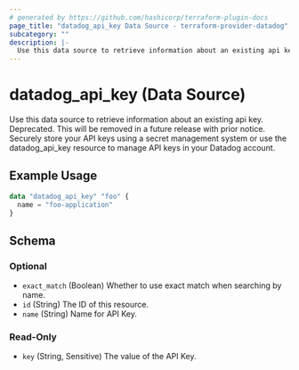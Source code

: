 ```yaml
---
# generated by https://github.com/hashicorp/terraform-plugin-docs
page_title: "datadog_api_key Data Source - terraform-provider-datadog"
subcategory: ""
description: |-
  Use this data source to retrieve information about an existing api key. Deprecated. This will be removed in a future release with prior notice. Securely store your API keys using a secret management system or use the datadogapikey resource to manage API keys in your Datadog account.
---
```


# datadog_api_key (Data Source)

Use this data source to retrieve information about an existing api key. Deprecated. This will be removed in a future release with prior notice. Securely store your API keys using a secret management system or use the datadog_api_key resource to manage API keys in your Datadog account.

## Example Usage

```terraform
data "datadog_api_key" "foo" {
  name = "foo-application"
}
```

<!-- schema generated by tfplugindocs -->
## Schema

### Optional

- `exact_match` (Boolean) Whether to use exact match when searching by name.
- `id` (String) The ID of this resource.
- `name` (String) Name for API Key.

### Read-Only

- `key` (String, Sensitive) The value of the API Key.
